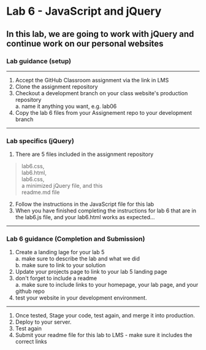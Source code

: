 # Lab 6 - JavaScript and jQuery

## In this lab, we are going to work with jQuery and continue work on our personal websites

### Lab guidance (setup)

- - -

1. Accept the GitHub Classroom assignment via the link in LMS
2. Clone the assignment repository
3. Checkout a development branch on your class website's production repository  
a. name it anything you want, e.g. lab06
4. Copy the lab 6 files from your Assignement repo to your development branch

- - -  

### Lab specifics (jQuery)

1. There are 5 files included in the assignment repository

> lab6.css,  
lab6.html,  
lab6.css,  
a minimized jQuery file, and this  
readme.md file

2. Follow the instructions in the JavaScript file for this lab  
3. When you have finished completing the instructions for lab 6 that are in the lab6.js file, and your lab6.html works as expected...  

- - -

### Lab 6 guidance (Completion and Submission)

1. Create a landing lage for your lab 5  
a. make sure to describe the lab and what we did  
b. make sure to link to your solution  
2. Update your projects page to link to your lab 5 landing page
3. don't forget to include a readme  
a. make sure to include links to your homepage, your lab page, and your github repo
4. test your website in your development environment.

- - -

1. Once tested, Stage your code, test again, and merge it into production.
2. Deploy to your server.
3. Test again
4. Submit your readme file for this lab to LMS - make sure it includes the correct links
